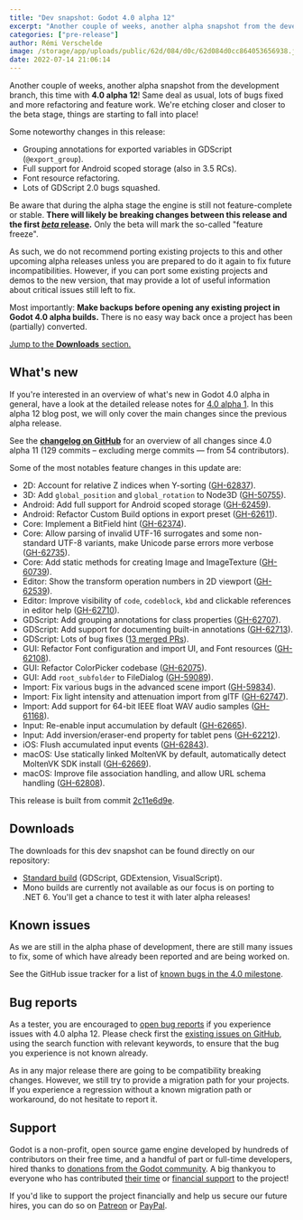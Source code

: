 ```yaml
---
title: "Dev snapshot: Godot 4.0 alpha 12"
excerpt: "Another couple of weeks, another alpha snapshot from the development branch, this time with 4.0 alpha 12! Noteworthy changes: GDScript variable grouping annotations, full support for Android scoped storage, Font resource refactoring, lots of GDScript 2.0 bugs squashed."
categories: ["pre-release"]
author: Rémi Verschelde
image: /storage/app/uploads/public/62d/084/d0c/62d084d0cc864053656938.jpg
date: 2022-07-14 21:06:14
---
```


Another couple of weeks, another alpha snapshot from the development branch, this time with **4.0 alpha 12**! Same deal as usual, lots of bugs fixed and more refactoring and feature work. We're etching closer and closer to the beta stage, things are starting to fall into place!

Some noteworthy changes in this release:

- Grouping annotations for exported variables in GDScript (`@export_group`).
- Full support for Android scoped storage (also in 3.5 RCs).
- Font resource refactoring.
- Lots of GDScript 2.0 bugs squashed.

Be aware that during the alpha stage the engine is still not feature-complete or stable. **There will likely be breaking changes between this release and the first [*beta* release](https://en.wikipedia.org/wiki/Software_release_life_cycle#Beta).** Only the beta will mark the so-called "feature freeze".

As such, we do not recommend porting existing projects to this and other upcoming alpha releases unless you are prepared to do it again to fix future incompatibilities. However, if you can port some existing projects and demos to the new version, that may provide a lot of useful information about critical issues still left to fix.

Most importantly: **Make backups before opening any existing project in Godot 4.0 alpha builds.** There is no easy way back once a project has been (partially) converted.

[Jump to the **Downloads** section.](#downloads)

## What's new

If you're interested in an overview of what's new in Godot 4.0 alpha in general, have a look at the detailed release notes for [4.0 alpha 1](/article/dev-snapshot-godot-4-0-alpha-1). In this alpha 12 blog post, we will only cover the main changes since the previous alpha release.

See the [**changelog on GitHub**](https://github.com/godotengine/godot/compare/afdae67cc381bb340da2e864279da6b836804b7f...2c11e6d9efc42370a8d7537eaff8b1ea78a283e5) for an overview of all changes since 4.0 alpha 11 (129 commits – excluding merge commits ― from 54 contributors).

Some of the most notables feature changes in this update are:

- 2D: Account for relative Z indices when Y-sorting ([GH-62837](https://github.com/godotengine/godot/pull/62837)).
- 3D: Add `global_position` and `global_rotation` to Node3D ([GH-50755](https://github.com/godotengine/godot/pull/50755)).
- Android: Add full support for Android scoped storage ([GH-62459](https://github.com/godotengine/godot/pull/62459)).
- Android: Refactor Custom Build options in export preset ([GH-62611](https://github.com/godotengine/godot/pull/62611)).
- Core: Implement a BitField hint ([GH-62374](https://github.com/godotengine/godot/pull/62374)).
- Core: Allow parsing of invalid UTF-16 surrogates and some non-standard UTF-8 variants, make Unicode parse errors more verbose ([GH-62735](https://github.com/godotengine/godot/pull/62735)).
- Core: Add static methods for creating Image and ImageTexture ([GH-60739](https://github.com/godotengine/godot/pull/60739)).
- Editor: Show the transform operation numbers in 2D viewport ([GH-62539](https://github.com/godotengine/godot/pull/62539)).
- Editor: Improve visibility of `code`, `codeblock`, `kbd` and clickable references in editor help ([GH-62710](https://github.com/godotengine/godot/pull/62710)).
- GDScript: Add grouping annotations for class properties ([GH-62707](https://github.com/godotengine/godot/pull/62707)).
- GDScript: Add support for documenting built-in annotations ([GH-62713](https://github.com/godotengine/godot/pull/62713)).
- GDScript: Lots of bug fixes ([13 merged PRs](https://github.com/godotengine/godot/pulls?q=is%3Apr+sort%3Aupdated-desc+label%3Atopic%3Agdscript+is%3Amerged+merged%3A2022-07-01..2022-07-14)).
- GUI: Refactor Font configuration and import UI, and Font resources ([GH-62108](https://github.com/godotengine/godot/pull/62108)).
- GUI: Refactor ColorPicker codebase ([GH-62075](https://github.com/godotengine/godot/pull/62075)).
- GUI: Add `root_subfolder` to FileDialog ([GH-59089](https://github.com/godotengine/godot/pull/59089)).
- Import: Fix various bugs in the advanced scene import ([GH-59834](https://github.com/godotengine/godot/pull/59834)).
- Import: Fix light intensity and attenuation import from glTF ([GH-62747](https://github.com/godotengine/godot/pull/62747)).
- Import: Add support for 64-bit IEEE float WAV audio samples ([GH-61168](https://github.com/godotengine/godot/pull/61168)).
- Input: Re-enable input accumulation by default ([GH-62665](https://github.com/godotengine/godot/pull/62665)).
- Input: Add inversion/eraser-end property for tablet pens ([GH-62212](https://github.com/godotengine/godot/pull/62212)).
- iOS: Flush accumulated input events ([GH-62843](https://github.com/godotengine/godot/pull/62843)).
- macOS: Use statically linked MoltenVK by default, automatically detect MoltenVK SDK install ([GH-62669](https://github.com/godotengine/godot/pull/62669)).
- macOS: Improve file association handling, and allow URL schema handling ([GH-62808](https://github.com/godotengine/godot/pull/62808)).

This release is built from commit [2c11e6d9e](https://github.com/godotengine/godot/commit/2c11e6d9efc42370a8d7537eaff8b1ea78a283e5).

<a id="downloads"></a>
## Downloads

The downloads for this dev snapshot can be found directly on our repository:

* [Standard build](https://downloads.tuxfamily.org/godotengine/4.0/alpha12/) (GDScript, GDExtension, VisualScript).
* Mono builds are currently not available as our focus is on porting to .NET 6. You'll get a chance to test it with later alpha releases!

## Known issues

As we are still in the alpha phase of development, there are still many issues to fix, some of which have already been reported and are being worked on.

See the GitHub issue tracker for a list of [known bugs in the 4.0 milestone](https://github.com/godotengine/godot/issues?q=is%3Aissue+is%3Aopen+milestone%3A4.0+label%3Abug+).

## Bug reports

As a tester, you are encouraged to [open bug reports](https://github.com/godotengine/godot/issues) if you experience issues with 4.0 alpha 12. Please check first the [existing issues on GitHub](https://github.com/godotengine/godot/issues), using the search function with relevant keywords, to ensure that the bug you experience is not known already.

As in any major release there are going to be compatibility breaking changes. However, we still try to provide a migration path for your projects. If you experience a regression without a known migration path or workaround, do not hesitate to report it.

## Support

Godot is a non-profit, open source game engine developed by hundreds of contributors on their free time, and a handful of part or full-time developers, hired thanks to [donations from the Godot community](https://godotengine.org/donate). A big thankyou to everyone who has contributed [their time](https://github.com/godotengine/godot/blob/master/AUTHORS.md) or [financial support](https://github.com/godotengine/godot/blob/master/DONORS.md) to the project!

If you'd like to support the project financially and help us secure our future hires, you can do so on [Patreon](https://www.patreon.com/godotengine) or [PayPal](https://godotengine.org/donate).